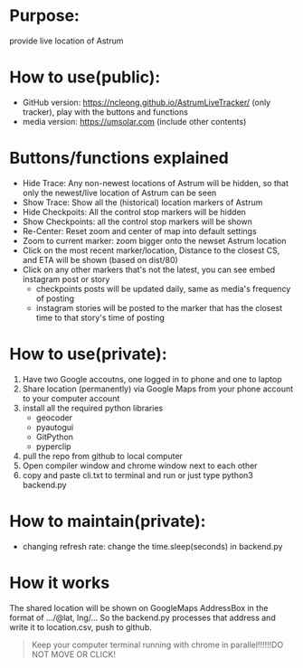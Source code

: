 # Purpose: 
provide live location of Astrum
# How to use(public):
- GitHub version: <https://ncleong.github.io/AstrumLiveTracker/> (only tracker), play with the buttons and functions
- media version: <https://umsolar.com> (include other contents)
# Buttons/functions explained
- Hide Trace: Any non-newest locations of Astrum will be hidden, so that only the newest/live location of Astrum can be seen
- Show Trace: Show all the (historical) location markers of Astrum
- Hide Checkpoits: All the control stop markers will be hidden
- Show Checkpoints: all the control stop markers will be shown
- Re-Center: Reset zoom and center of map into default settings 
- Zoom to current marker: zoom bigger onto the newset Astrum location
- Click on the most recent marker/location, Distance to the closest CS, and ETA will be shown (based on dist/80)
- Click on any other markers that's not the latest, you can see embed instagram post or story
   - checkpoints posts will be updated daily, same as media's frequency of posting
   - instagram stories will be posted to the marker that has the closest time to that story's time of posting
# How to use(private):
1. Have two Google accoutns, one logged in to phone and one to laptop
2. Share location (permanently) via Google Maps from your phone account to your computer account
3. install all the required python libraries
   - geocoder
   - pyautogui
   - GitPython
   - pyperclip
4. pull the repo from github to local computer
5. Open compiler window and chrome window next to each other
6. copy and paste cli.txt to terminal and run or just type python3 backend.py
# How to maintain(private):
- changing refresh rate: change the time.sleep(seconds) in backend.py
# How it works
The shared location will be shown on GoogleMaps AddressBox in the format of .../@lat, lng/... So the backend.py processes that address and write it to location.csv, push to github. 
> Keep your computer terminal running with chrome in parallel!!!!!!DO NOT MOVE OR CLICK!
